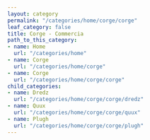 ```yaml
---
layout: category
permalink: "/categories/home/corge/corge"
leaf_category: false
title: Corge - Commercia
path_to_this_category:
- name: Home
  url: "/categories/home"
- name: Corge
  url: "/categories/home/corge"
- name: Corge
  url: "/categories/home/corge/corge"
child_categories:
- name: Dredz
  url: "/categories/home/corge/corge/dredz"
- name: Quux
  url: "/categories/home/corge/corge/quux"
- name: Plugh
  url: "/categories/home/corge/corge/plugh"
---
```

